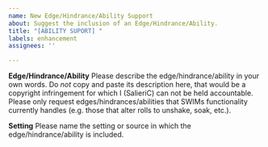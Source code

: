 ```yaml
---
name: New Edge/Hindrance/Ability Support
about: Suggest the inclusion of an Edge/Hindrance/Ability.
title: "[ABILITY SUPORT] "
labels: enhancement
assignees: ''

---
```


**Edge/Hindrance/Ability**
Please describe the edge/hindrance/ability in your own words. Do _not_ copy and paste its description here, that would be a copyright infringement for which I (SalieriC) can not be held accountable.
Please only request edges/hindrances/abilities that SWIMs functionality currently handles (e.g. those that alter rolls to unshake, soak, etc.).

**Setting**
Please name the setting or source in which the edge/hindrance/ability is included.
